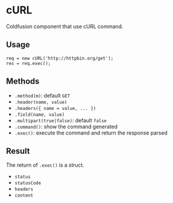 # cURL
Coldfusion component that use cURL command.

## Usage

```
req = new cURL('http://httpbin.org/get');
res = req.exec();
```

## Methods

- `.method(m)`: default `GET`
- `.header(name, value)`
- `.headers({ name = value, ... })`
- `.field(name, value)`
- `.multipart(true|false)`: default `false`
- `.command()`: show the command generated
- `.exec()`: execute the command and return the response parsed

## Result

The return of `.exec()` is a struct.

- `status`
- `statusCode`
- `headers`
- `content`
